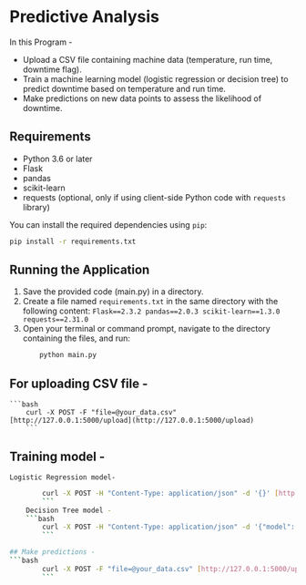 # Predictive Analysis

In this Program -

* Upload a CSV file containing machine data (temperature, run time, downtime flag).
* Train a machine learning model (logistic regression or decision tree) to predict downtime based on temperature and run time.
* Make predictions on new data points to assess the likelihood of downtime.

## Requirements

* Python 3.6 or later
* Flask
* pandas
* scikit-learn
* requests (optional, only if using client-side Python code with `requests` library)

You can install the required dependencies using `pip`:

```bash
pip install -r requirements.txt
```
## Running the Application
 1) Save the provided code (main.py) in a directory.
 2) Create a file named `requirements.txt` in the same directory with the following content:
        ```
        Flask==2.3.2
        pandas==2.0.3
        scikit-learn==1.3.0
        requests==2.31.0
        ```
 3) Open your terminal or command prompt, navigate to the directory containing the files, and run:
    ```bash
        python main.py
    ```

## For uploading CSV file -
    ```bash
        curl -X POST -F "file=@your_data.csv" [http://127.0.0.1:5000/upload](http://127.0.0.1:5000/upload)
        ```

## Training model - 
    Logistic Regression model-
```bash
        curl -X POST -H "Content-Type: application/json" -d '{}' [http://127.0.0.1:5000/train](http://127.0.0.1:5000/train)
        ```
    Decision Tree model - 
    ```bash
        curl -X POST -H "Content-Type: application/json" -d '{"model": "decision_tree"}' [http://127.0.0.1:5000/train](http://127.0.0.1:5000/train)
        ```

## Make predictions -
```bash
        curl -X POST -F "file=@your_data.csv" [http://127.0.0.1:5000/upload](http://127.0.0.1:5000/upload)
        ```